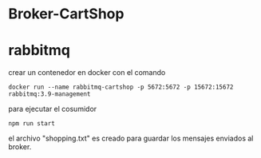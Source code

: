 # Broker-CartShop

# rabbitmq
crear un contenedor en docker con el comando
```console
docker run --name rabbitmq-cartshop -p 5672:5672 -p 15672:15672 rabbitmq:3.9-management
```
para ejecutar el cosumidor
```console
npm run start
```
el archivo "shopping.txt" es creado para guardar los mensajes enviados al broker.